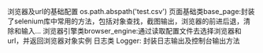 浏览器及url的基础配置
os.path.abspath('test.csv')
页面基础类base_page:封装了selenium库中常用的方法，包括对象查找，截图输出，浏览器的前进后退，清除和输入... 
浏览器引擎类browser_engine:通过读取配置文件去选择浏览器和url，并返回浏览器对象实例 
日志类 Logger: 封装日志输出及控制台输出方法